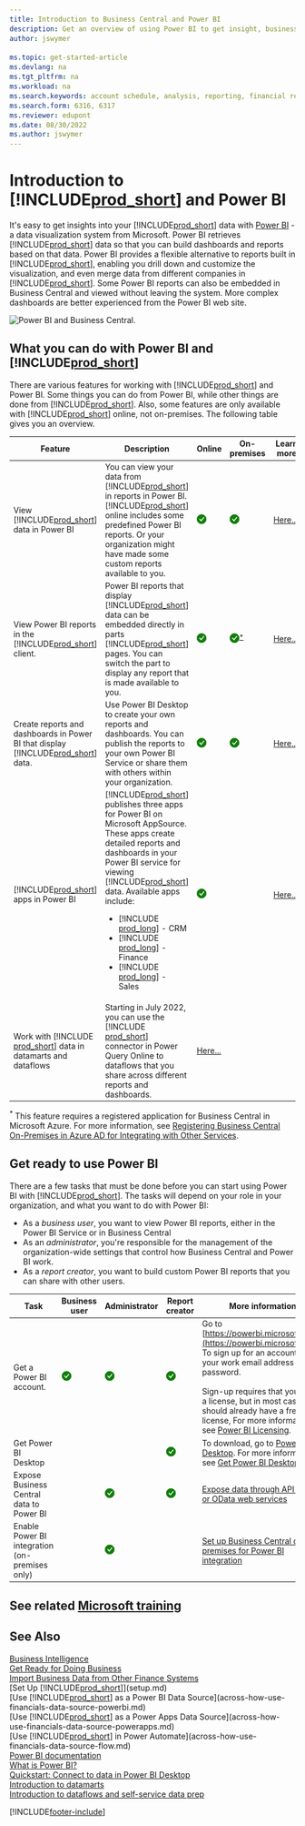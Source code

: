 ```yaml
---
title: Introduction to Business Central and Power BI
description: Get an overview of using Power BI to get insight, business intelligence, and KPIs from your Business Central data.
author: jswymer

ms.topic: get-started-article
ms.devlang: na
ms.tgt_pltfrm: na
ms.workload: na
ms.search.keywords: account schedule, analysis, reporting, financial report, business intelligence, KPI
ms.search.form: 6316, 6317
ms.reviewer: edupont
ms.date: 08/30/2022
ms.author: jswymer
---
```

# Introduction to [!INCLUDE[prod_short](includes/prod_short.md)] and Power BI

It's easy to get insights into your [!INCLUDE[prod_short](includes/prod_short.md)] data with [Power BI](https://powerbi.microsoft.com) - a data visualization system from Microsoft. Power BI retrieves [!INCLUDE[prod_short](includes/prod_short.md)] data so that you can build dashboards and reports based on that data. Power BI provides a flexible alternative to reports built in [!INCLUDE[prod_short](includes/prod_short.md)], enabling you drill down and customize the visualization, and even merge data from different companies in [!INCLUDE[prod_short](includes/prod_short.md)]. Some Power BI reports can also be embedded in Business Central and viewed without leaving the system. More complex dashboards are better experienced from the Power BI web site.

![Power BI and Business Central.](media/power-bi-intro.png)

## What you can do with Power BI and [!INCLUDE[prod_short](includes/prod_short.md)]

There are various features for working with [!INCLUDE[prod_short](includes/prod_short.md)] and Power BI. Some things you can do from Power BI, while other things are done from [!INCLUDE[prod_short](includes/prod_short.md)]. Also, some features are only available with [!INCLUDE[prod_short](includes/prod_short.md)] online, not on-premises. The following table gives you an overview.

|Feature|Description|Online|On-premises|Learn more|
|-------|-----------|--------------|-----------|----------------|
|View [!INCLUDE[prod_short](includes/prod_short.md)] data in Power BI|You can view your data from [!INCLUDE[prod_short](includes/prod_short.md)] in reports in Power BI. [!INCLUDE[prod_short](includes/prod_short.md)] online includes some predefined Power BI reports. Or your organization might have made some custom reports available to you.|![Works online.](media/check.png)|![Works on-premises](media/check.png)|[Here...](across-working-with-business-central-in-powerbi.md)|
|View Power BI reports in the [!INCLUDE[prod_short](includes/prod_short.md)] client.| Power BI reports that display [!INCLUDE[prod_short](includes/prod_short.md)] data can be embedded directly in parts [!INCLUDE[prod_short](includes/prod_short.md)] pages. You can switch the part to display any report that is made available to you. |![works online.](media/check.png)|![Works on-premises](media/check.png)<sup>[*](#onprem)</sup>|[Here...](across-working-with-powerbi.md).|
|Create reports and dashboards in Power BI that display [!INCLUDE[prod_short](includes/prod_short.md)] data.|Use Power BI Desktop to create your own reports and dashboards. You can publish the reports to your own Power BI Service or share them with others within your organization.|![Works online.](media/check.png)|![works on-premises](media/check.png)|[Here...](across-how-use-financials-data-source-powerbi.md)|
|[!INCLUDE[prod_short](includes/prod_short.md)] apps in Power BI| [!INCLUDE[prod_short](includes/prod_short.md)] publishes three apps for Power BI on Microsoft AppSource. These apps create detailed reports and dashboards in your Power BI service for viewing [!INCLUDE[prod_short](includes/prod_short.md)] data. Available apps include: <ul><li>[!INCLUDE [prod_long](includes/prod_long.md)] - CRM </li><li>[!INCLUDE [prod_long](includes/prod_long.md)] - Finance </li><li>[!INCLUDE [prod_long](includes/prod_long.md)] - Sales </li></ul>  |![Works online.](media/check.png)||[Here...](across-powerbi-business-central-apps.md)|
|Work with [!INCLUDE [prod_short](includes/prod_short.md)] data in datamarts and dataflows|Starting in July 2022, you can use the [!INCLUDE [prod_short](includes/prod_short.md)] connector in Power Query Online to dataflows that you share across different reports and dashboards.|[Here...](across-powerbi-business-central-apps.md)|

<a name="onprem"><sup>*</sup></a> This feature requires a registered application for Business Central in Microsoft Azure. For more information, see [Registering Business Central On-Premises in Azure AD for Integrating with Other Services](/dynamics365/business-central/dev-itpro/administration/register-app-azure).

## Get ready to use Power BI

There are a few tasks that must be done before you can start using Power BI with [!INCLUDE[prod_short](includes/prod_short.md)]. <!-- Some of the tasks are typically only done by administrators or super users.--> The tasks will depend on your role in your organization, and what you want to do with Power BI:

- As a *business user*, you want to view Power BI reports, either in the Power BI Service or in Business Central
- As an *administrator*, you're responsible for the management of the organization-wide settings that control how Business Central and Power BI work.
- As a *report creator*, you want to build custom Power BI reports that you can share with other users.

|Task|Business user|Administrator|Report creator|More information|
|----|-------------|-------------|-----------------------|----------------|
|Get a Power BI account.|![yet another checkmark.](media/check.png)|![it's a checkmark](media/check.png)|![again a checkmark](media/check.png)|Go to [https://powerbi.microsoft.com](https://powerbi.microsoft.com). To sign up for an account, use your work email address and password. <br /><br/>Sign-up requires that you have a license, but in most cases you should already have a free license, For more information, see [Power BI Licensing](admin-powerbi-setup.md#license).|
|Get Power BI Desktop|||![again a checkmark.](media/check.png)|To download, go to [Power BI Desktop](https://powerbi.microsoft.com/desktop/). For more information, see [Get Power BI Desktop](/power-bi/fundamentals/desktop-get-the-desktop).
|Expose Business Central data to Power BI||![it's a checkmark.](media/check.png)|![again a checkmark](media/check.png)|[Expose data through API pages or OData web services](admin-powerbi-setup.md#exposedata)
|Enable Power BI integration<br />(on-premises only)||![it's a checkmark.](media/check.png)||[Set up Business Central on-premises for Power BI integration](admin-powerbi-setup.md#setup)|


<!--



1. If you're using [!INCLUDE[prod_short](includes/prod_short.md)] on-premises, make sure your deployment meets the requirements outlined in [Set up [!INCLUDE[prod_short](includes/prod_short.md)] on-premises for Power BI integration](admin-powerbi-setup.md#setup). This task is typically an administrative task.

2. Expose Business Central data through API pages or published web services.

    Business Central online automatically included several pages as APIs. For more information, see [Business Central API V2.0](/dynamics365/business-central/dev-itpro/api-reference/v2.0/). Application developers for Business Central online can create custom API pages that you can then consume in reports. For more information, see [Developing a Custom API](/dynamics365/business-central/dev-itpro/developer/devenv-develop-custom-api).

   Codeunit, page, and query objects can be published as OData web services. There are many web services published by default. An easy way to find the web services is to search for *web services* in [!INCLUDE[prod_short](includes/prod_short.md)]. For more information about publishing web services, see [Publish a Web Service](across-how-publish-web-service.md).

3. Get a Power BI account.

   To do anything with Power BI and [!INCLUDE[prod_short](includes/prod_short.md)], whether you're an administrator or just a consumer, you'll need Power BI service account. To get an account, go to [https://powerbi.microsoft.com](https://powerbi.microsoft.com). To sign up for an account, use your work email address and password. Sign-up requires that you have a license, but in most cases you should already have a free license. For more information, see [Power BI Licensing](admin-powerbi-setup.md#license).

4. If you want to create your own Power BI reports, get Power BI Desktop.

   You can download [Power BI Desktop](https://powerbi.microsoft.com/desktop/). For more information, see [Get Power BI Desktop](/power-bi/fundamentals/desktop-get-the-desktop).

-->

## See related [Microsoft training](/training/modules/configure-powerbi-excel-dynamics-365-business-central/index)

## See Also

[Business Intelligence](bi.md)  
[Get Ready for Doing Business](ui-get-ready-business.md)  
[Import Business Data from Other Finance Systems](across-import-data-configuration-packages.md)  
[Set Up [!INCLUDE[prod_short](includes/prod_short.md)]](setup.md)  
[Use [!INCLUDE[prod_short](includes/prod_short.md)] as a Power BI Data Source](across-how-use-financials-data-source-powerbi.md)  
[Use [!INCLUDE[prod_short](includes/prod_short.md)] as a Power Apps Data Source](across-how-use-financials-data-source-powerapps.md)  
[Use [!INCLUDE[prod_short](includes/prod_short.md)] in Power Automate](across-how-use-financials-data-source-flow.md)  
[Power BI documentation](/power-bi/)  
[What is Power BI?](/power-bi/fundamentals/power-bi-overview)  
[Quickstart: Connect to data in Power BI Desktop](/power-bi/desktop-quickstart-connect-to-data)  
[Introduction to datamarts](/power-bi/transform-model/datamarts/datamarts-overview)  
[Introduction to dataflows and self-service data prep](/power-bi/transform-model/dataflows/dataflows-introduction-self-service)  



[!INCLUDE[footer-include](includes/footer-banner.md)]
